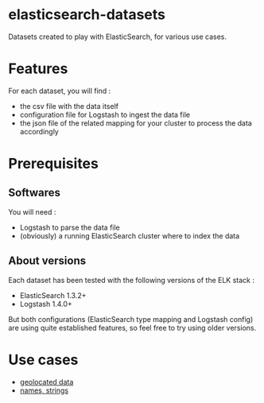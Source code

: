 elasticsearch-datasets
======================

Datasets created to play with ElasticSearch, for various use cases.

# Features

For each dataset, you will find :
* the csv file with the data itself
* configuration file for Logstash to ingest the data file
* the json file of the related mapping for your cluster to process the data accordingly

# Prerequisites

## Softwares
You will need :
* Logstash to parse the data file
* (obviously) a running ElasticSearch cluster where to index the data

## About versions
Each dataset has been tested with the following versions of the ELK stack :
* ElasticSearch 1.3.2+
* Logstash 1.4.0+

But both configurations (ElasticSearch type mapping and Logstash config) are using quite established features,
so feel free to try using older versions.

# Use cases

* [geolocated data](geolocated)
* [names, strings](strings)